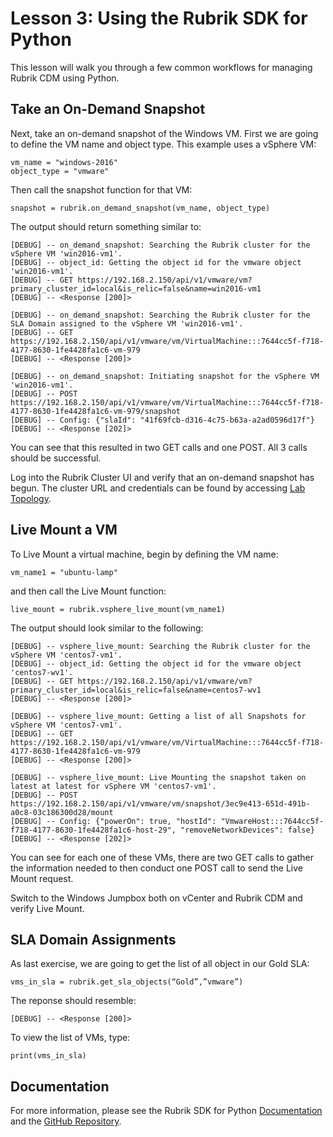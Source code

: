 # Lesson 3: Using the Rubrik SDK for Python

This lesson will walk you through a few common workflows for managing Rubrik CDM using Python. 

## Take an On-Demand Snapshot

Next, take an on-demand snapshot of the Windows VM.
First we are going to define the VM name and object type. This example uses a vSphere VM:

```
vm_name = "windows-2016"
object_type = "vmware"
```

Then call the snapshot function for that VM:

```
snapshot = rubrik.on_demand_snapshot(vm_name, object_type)
```

The output should return something similar to:

```
[DEBUG] -- on_demand_snapshot: Searching the Rubrik cluster for the vSphere VM 'win2016-vm1'.
[DEBUG] -- object_id: Getting the object id for the vmware object 'win2016-vm1'.
[DEBUG] -- GET https://192.168.2.150/api/v1/vmware/vm?primary_cluster_id=local&is_relic=false&name=win2016-vm1
[DEBUG] -- <Response [200]>

[DEBUG] -- on_demand_snapshot: Searching the Rubrik cluster for the SLA Domain assigned to the vSphere VM 'win2016-vm1'.
[DEBUG] -- GET https://192.168.2.150/api/v1/vmware/vm/VirtualMachine:::7644cc5f-f718-4177-8630-1fe4428fa1c6-vm-979
[DEBUG] -- <Response [200]>

[DEBUG] -- on_demand_snapshot: Initiating snapshot for the vSphere VM 'win2016-vm1'.
[DEBUG] -- POST https://192.168.2.150/api/v1/vmware/vm/VirtualMachine:::7644cc5f-f718-4177-8630-1fe4428fa1c6-vm-979/snapshot
[DEBUG] -- Config: {"slaId": "41f69fcb-d316-4c75-b63a-a2ad0596d17f"}
[DEBUG] -- <Response [202]>
```

You can see that this resulted in two GET calls and one POST. All 3 calls should be successful.

Log into the Rubrik Cluster UI and verify that an on-demand snapshot has begun. The cluster URL and credentials can be found by accessing [Lab Topology](/lab-topology.md).

## Live Mount a VM

To Live Mount a virtual machine, begin by defining the VM name:

```
vm_name1 = "ubuntu-lamp"
```

and then call the Live Mount function:

```
live_mount = rubrik.vsphere_live_mount(vm_name1)
```

The output should look similar to the following:

```
[DEBUG] -- vsphere_live_mount: Searching the Rubrik cluster for the vSphere VM 'centos7-vm1'.
[DEBUG] -- object_id: Getting the object id for the vmware object 'centos7-wv1'.
[DEBUG] -- GET https://192.168.2.150/api/v1/vmware/vm?primary_cluster_id=local&is_relic=false&name=centos7-wv1
[DEBUG] -- <Response [200]>

[DEBUG] -- vsphere_live_mount: Getting a list of all Snapshots for vSphere VM 'centos7-vm1'.
[DEBUG] -- GET https://192.168.2.150/api/v1/vmware/vm/VirtualMachine:::7644cc5f-f718-4177-8630-1fe4428fa1c6-vm-979
[DEBUG] -- <Response [200]>

[DEBUG] -- vsphere_live_mount: Live Mounting the snapshot taken on latest at latest for vSphere VM 'centos7-vm1'.
[DEBUG] -- POST https://192.168.2.150/api/v1/vmware/vm/snapshot/3ec9e413-651d-491b-a0c8-03c186300d28/mount
[DEBUG] -- Config: {"powerOn": true, "hostId": "VmwareHost:::7644cc5f-f718-4177-8630-1fe4428fa1c6-host-29", "removeNetworkDevices": false}
[DEBUG] -- <Response [202]>
```

You can see for each one of these VMs, there are two GET calls to gather the information needed to then conduct one POST call to send the Live Mount request.

Switch to the Windows Jumpbox both on vCenter and Rubrik CDM and verify Live Mount.

## SLA Domain Assignments

As last exercise, we are going to get the list of all object in our Gold SLA:

```
vms_in_sla = rubrik.get_sla_objects(“Gold”,”vmware”)
```


The reponse should resemble: 

```
[DEBUG] -- <Response [200]>
```

To view the list of VMs, type: 

```
print(vms_in_sla)
```

## Documentation

For more information, please see the Rubrik SDK for Python [Documentation](https://rubrik.gitbook.io/rubrik-sdk-for-python/) and the [GitHub Repository](https://github.com/rubrikinc/rubrik-sdk-for-python).
